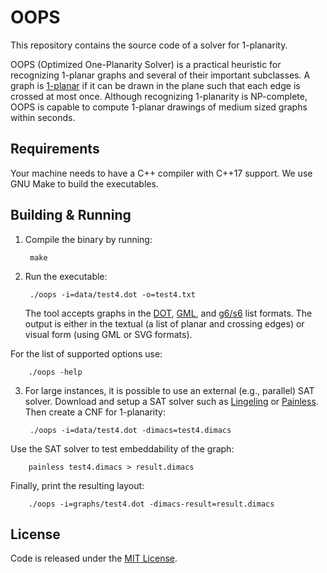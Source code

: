 # OOPS
This repository contains the source code of a solver for 1-planarity.

OOPS (Optimized One-Planarity Solver) is a practical heuristic for recognizing 
1-planar graphs and several of their important subclasses. A graph
is [1-planar](https://en.wikipedia.org/wiki/1-planar_graph) if it can be drawn in 
the plane such that each edge is crossed at most once. Although recognizing 1-planarity
is NP-complete, OOPS is capable to compute 1-planar drawings of medium sized graphs
within seconds.

## Requirements
Your machine needs to have a C++ compiler with C++17 support. We use GNU Make to build the executables.

## Building & Running
1. Compile the binary by running:

        make

2. Run the executable:

        ./oops -i=data/test4.dot -o=test4.txt

    The tool accepts graphs in the [DOT](https://en.wikipedia.org/wiki/DOT_(graph_description_language)), [GML](https://en.wikipedia.org/wiki/Graph_Modelling_Language), and [g6/s6](https://users.cecs.anu.edu.au/~bdm/data/formats.html) list formats. The output is either in the 
    textual (a list of planar and crossing edges) or visual form (using GML or SVG formats).

For the list of supported options use:

        ./oops -help
	
3. For large instances, it is possible to use an external (e.g., parallel) SAT solver. Download and setup a SAT solver such as [Lingeling](http://fmv.jku.at/lingeling) or [Painless](https://www.lrde.epita.fr/wiki/Painless). Then create a CNF for 1-planarity: 

        ./oops -i=data/test4.dot -dimacs=test4.dimacs

Use the SAT solver to test embeddability of the graph:          

        painless test4.dimacs > result.dimacs

Finally, print the resulting layout:        

        ./oops -i=graphs/test4.dot -dimacs-result=result.dimacs



License
--------
Code is released under the [MIT License](MIT-LICENSE.txt).
